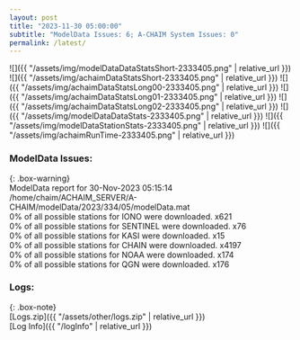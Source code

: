 ```yaml
---
layout: post
title: "2023-11-30 05:00:00"
subtitle: "ModelData Issues: 6; A-CHAIM System Issues: 0"
permalink: /latest/
---
```


![]({{ "/assets/img/modelDataDataStatsShort-2333405.png" | relative_url }})
![]({{ "/assets/img/achaimDataStatsShort-2333405.png" | relative_url }})
![]({{ "/assets/img/achaimDataStatsLong00-2333405.png" | relative_url }})
![]({{ "/assets/img/achaimDataStatsLong01-2333405.png" | relative_url }})
![]({{ "/assets/img/achaimDataStatsLong02-2333405.png" | relative_url }})
![]({{ "/assets/img/modelDataDataStats-2333405.png" | relative_url }})
![]({{ "/assets/img/modelDataStationStats-2333405.png" | relative_url }})
![]({{ "/assets/img/achaimRunTime-2333405.png" | relative_url }})


### ModelData Issues:  
  
{: .box-warning}  
 ModelData report for 30-Nov-2023 05:15:14   
 /home/chaim/ACHAIM_SERVER/A-CHAIM/modelData/2023/334/05/modelData.mat   
 0% of all possible stations for IONO were downloaded. x621   
 0% of all possible stations for SENTINEL were downloaded. x76   
 0% of all possible stations for KASI were downloaded. x15   
 0% of all possible stations for CHAIN were downloaded. x4197   
 0% of all possible stations for NOAA were downloaded. x174   
 0% of all possible stations for QGN were downloaded. x176   
  


### Logs:  
  
{: .box-note}  
[Logs.zip]({{ "/assets/other/logs.zip" | relative_url }})  
[Log Info]({{ "/logInfo" | relative_url }})  
